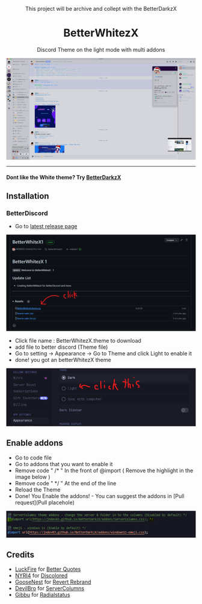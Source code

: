 <p align="center">This project will be archive and collept with the BetterDarkzX</p>



<h1 align="center">BetterWhitezX</h1>

<p align="center">Discord Theme on the light mode with multi addons</p>
<p align="center">
<img src="https://raw.githubusercontent.com/JNDEV03/BetterWhitezX/main/assets/BetterWhite.png"/> </a> 
</p>

---
#### Dont like the White theme? Try [BetterDarkzX](https://github.com/JNDEV03/BetterDarkzX)
## Installation

### BetterDiscord

- Go to [latest release page](https://github.com/JNDEV03/BetterWhitezX/releases/tag/BetterWhitezX1)

<p align="center">
<img src="https://raw.githubusercontent.com/JNDEV03/BetterWhitezX/main/assets/betterwhitezX.png"/> </a> 
</p>

- Click file name : BetterWhitezX.theme to download
- add file to better discord (Theme file)
- Go to setting -> Appearance -> Go to Theme and click Light to enable it
- done! you got an betterWhitezX theme
<p align="center">
<img src="https://raw.githubusercontent.com/JNDEV03/BetterWhitezX/main/assets/click%20this%20white.png"/> </a> 
</p>

## Enable addons

- Go to code file
- Go to addons that you want to enable it
- Remove code " /* " In the front of @import ( Remove the highlight in the image below )
- Remove code " */ " At the end of the line
- Reload the Theme
- Done! You Enable the addons!  -  You can suggest the addons in [Pull request](Pull placehole)
<p align="center">
<img src="https://raw.githubusercontent.com/JNDEV03/BetterWhitezX/main/assets/remove%20this%20yayay.png"/> </a> 
</p>

## Credits

- [LuckFire](https://github.com/LuckFire) for [Better Quotes](https://github.com/LuckFire/CSS-Snippets/tree/master/BetterQuotes)
- [NYRI4](https://github.com/NYRI4) for [Discolored](https://github.com/NYRI4/Discolored)
- [GooseNest](https://github.com/Goose-Nest) for [Revert Rebrand](https://github.com/Goose-Nest/GT-RevertRebrand)
- [DevilBro](https://github.com/mwittrien) for [ServerColumns](https://github.com/mwittrien/BetterDiscordAddonsd)
- [Gibbu](https://github.com/Gibbu) for [Radialstatus](https://github.com/DiscordStyles/RadialStatus)
